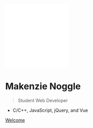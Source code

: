 <!-- _coverpage.md -->

![logo](media/codeSVG.svg)

# Makenzie Noggle

> Student Web Developer

- C/C++, JavaScript, jQuery, and Vue

[Welcome](/home)

